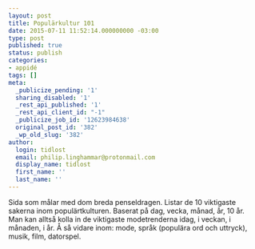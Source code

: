 ```yaml
---
layout: post
title: Populärkultur 101
date: 2015-07-11 11:52:14.000000000 -03:00
type: post
published: true
status: publish
categories:
- appidé
tags: []
meta:
  _publicize_pending: '1'
  sharing_disabled: '1'
  _rest_api_published: '1'
  _rest_api_client_id: "-1"
  _publicize_job_id: '12623984638'
  original_post_id: '382'
  _wp_old_slug: '382'
author:
  login: tidlost
  email: philip.linghammar@protonmail.com
  display_name: tidlost
  first_name: ''
  last_name: ''
---
```

Sida som målar med dom breda penseldragen. Listar de 10 viktigaste sakerna inom populärtkulturen. Baserat på dag, vecka, månad, år, 10 år.  Man kan alltså kolla in de viktigaste modetrenderna idag, i veckan, i månaden, i år. Å så vidare inom: mode, språk (populära ord och uttryck), musik, film, datorspel.
